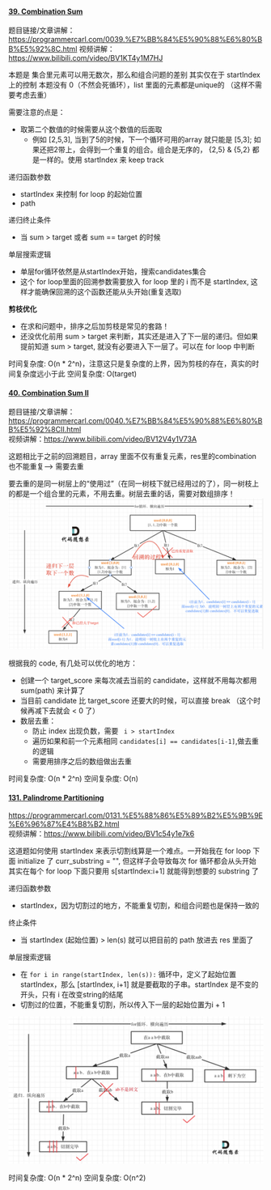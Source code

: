 #### [39. Combination Sum](https://leetcode.com/problems/combination-sum/description/)
题目链接/文章讲解：https://programmercarl.com/0039.%E7%BB%84%E5%90%88%E6%80%BB%E5%92%8C.html 
视频讲解：https://www.bilibili.com/video/BV1KT4y1M7HJ  

本题是 集合里元素可以用无数次，那么和组合问题的差别 其实仅在于 startIndex上的控制
本题没有 0（不然会死循环），list 里面的元素都是unique的 （这样不需要考虑去重）

需要注意的点是：
- 取第二个数值的时候需要从这个数值的后面取
  - 例如 [2,5,3], 当到了5的时候，下一个循环可用的array 就只能是 [5,3]; 如果还把2带上，会得到一个重复的组合。组合是无序的， {2,5} & {5,2} 都是一样的。使用 startIndex 来 keep track

递归函数参数
- startIndex 来控制 for loop 的起始位置 
- path

递归终止条件
- 当 sum > target 或者 sum == target 的时候

单层搜索逻辑
- 单层for循环依然是从startIndex开始，搜索candidates集合
- 这个 for loop里面的回溯参数需要放入 for loop 里的 i 而不是 startIndex, 这样才能确保回溯的这个函数还能从头开始(重复选取)

**剪枝优化**
- 在求和问题中，排序之后加剪枝是常见的套路！
- 还没优化前用 sum > target 来判断，其实还是进入了下一层的递归。但如果提前知道 sum > target, 就没有必要进入下一层了。可以在 for loop 中判断

时间复杂度: O(n * 2^n)，注意这只是复杂度的上界，因为剪枝的存在，真实的时间复杂度远小于此
空间复杂度: O(target)

#### [40. Combination Sum II](https://leetcode.com/problems/combination-sum-ii/)
题目链接/文章讲解：https://programmercarl.com/0040.%E7%BB%84%E5%90%88%E6%80%BB%E5%92%8CII.html   
视频讲解：https://www.bilibili.com/video/BV12V4y1V73A

这题相比于之前的回溯题目，array 里面不仅有重复元素，res里的combination 也不能重复--> 需要去重

要去重的是同一树层上的“使用过”（在同一树枝下就已经用过的了），同一树枝上的都是一个组合里的元素，不用去重。树层去重的话，需要对数组排序！
![alt text](image-12.png)

根据我的 code, 有几处可以优化的地方：
- 创建一个 target_score 来每次减去当前的 candidate，这样就不用每次都用 sum(path) 来计算了
- 当目前 candidate 比 target_score 还要大的时候，可以直接 break （这个时候再减下去就会 < 0 了）
- 数层去重：
  - 防止 index 出现负数，需要 ` i > startIndex`
  - 遍历如果和前一个元素相同 `candidates[i] == candidates[i-1]`,做去重的逻辑
  - 需要用排序之后的数组做出去重

时间复杂度: O(n * 2^n)
空间复杂度: O(n)

#### [131. Palindrome Partitioning](https://leetcode.com/problems/palindrome-partitioning/)
https://programmercarl.com/0131.%E5%88%86%E5%89%B2%E5%9B%9E%E6%96%87%E4%B8%B2.html  
视频讲解：https://www.bilibili.com/video/BV1c54y1e7k6  


这道题如何使用 startIndex 来表示切割线算是一个难点。一开始我在 for loop 下面 initialize 了 curr_substring = "", 但这样子会导致每次 for 循环都会从头开始
其实在每个 for loop 下面只要用 s[startIndex:i+1] 就能得到想要的 substring 了

递归函数参数
- startIndex，因为切割过的地方，不能重复切割，和组合问题也是保持一致的

终止条件
- 当 startIndex (起始位置) > len(s) 就可以把目前的 path 放进去 res 里面了

单层搜索逻辑
- 在 `for i in range(startIndex, len(s)):` 循环中，定义了起始位置startIndex，那么 [startIndex, i+1] 就是要截取的子串。startIndex 是不变的开头，只有 i 在改变string的结尾
- 切割过的位置，不能重复切割，所以传入下一层的起始位置为i + 1

![alt text](image-13.png)

时间复杂度: O(n * 2^n)
空间复杂度: O(n^2)
